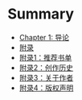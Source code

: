 # Summary

* [Chapter 1: 导论]()
* [附录]()
* [附录1：推荐书单](chapter/books/books.md)
* [附录2：创作历史](chapter/about/eBook-DVM.md)
* [附录3：关于作者](chapter/about/Catalog.md)
* [附录4：版权声明](chapter/about/License.md)
